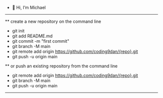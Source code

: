 - 👋 Hi, I’m Michael

---

\*\* create a new repository on the command line

- git init
- git add README.md
- git commit -m "first commit"
- git branch -M main
- git remote add origin https://github.com/coding9dan/{repo}.git
- git push -u origin main

\*\* or push an existing repository from the command line

- git remote add origin https://github.com/coding9dan/{repo}.git
- git branch -M main
- git push -u origin main

---

<!---
codejangin/codejangin is a ✨ special ✨ repository because its `README.md` (this file) appears on your GitHub profile.
You can click the Preview link to take a look at your changes.
--->
